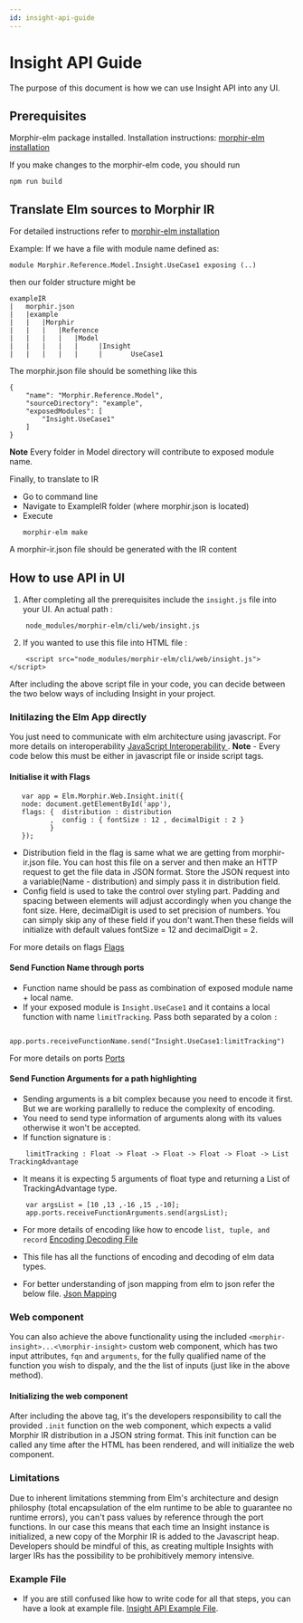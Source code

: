 ```yaml
---
id: insight-api-guide
---
```


# Insight API Guide
The purpose of this document is how we can use Insight API into any UI.

## Prerequisites
Morphir-elm package installed. Installation instructions: [morphir-elm installation](https://github.com/finos/morphir-elm/blob/master/README.md)

If you make changes to the morphir-elm code, you should run

```
npm run build
``` 
## Translate Elm sources to Morphir IR
For detailed instructions refer to [morphir-elm installation](https://github.com/finos/morphir-elm/blob/master/README.md)

Example:
If we have a file with module name defined as:
```
module Morphir.Reference.Model.Insight.UseCase1 exposing (..)
```

then our folder structure might be
```
exampleIR
|   morphir.json
|   |example
|   |   |Morphir
|   |   |   |Reference
|   |   |   |   |Model
|   |   |   |   |     |Insight
|   |   |   |   |     |       UseCase1
```                 

The morphir.json file should be something like this

```
{
    "name": "Morphir.Reference.Model",
    "sourceDirectory": "example",
    "exposedModules": [
        "Insight.UseCase1"
    ]
}  
```
**Note** Every folder in Model directory will contribute to exposed module name.

Finally, to translate to IR
- Go to command line
- Navigate to ExampleIR folder (where morphir.json is located)
- Execute
    ```
    morphir-elm make
    ```
A morphir-ir.json file should be generated with the IR content


## How to use API in UI
1. After completing all the prerequisites include the `insight.js` file into your UI. An actual path :
```
    node_modules/morphir-elm/cli/web/insight.js
```
2. If you wanted to use this file into HTML file :
```
    <script src="node_modules/morphir-elm/cli/web/insight.js"></script>
```
After including the above script file in your code, you can decide between the two below ways of including Insight in your project.

### Initilazing the Elm App directly
You just need to communicate with elm architecture using javascript.
For more details on interoperability [JavaScript Interoperability ](https://guide.elm-lang.org/interop).
**Note** - Every code below this must be either in javascript file or inside script tags.
#### Initialise it with Flags
```
   var app = Elm.Morphir.Web.Insight.init({
   node: document.getElementById('app'),
   flags: {  distribution : distribution 
          ,  config : { fontSize : 12 , decimalDigit : 2 }
          }
   });
```
 - Distribution field in the flag is same what we are getting from morphir-ir.json file. You can host this file on a server and then make an HTTP request to get the file data in JSON format. Store the JSON request into a variable(Name - distribution) and simply pass it in distribution field.
 - Config field is used to take the control over styling part. Padding and spacing between elements will adjust accordingly when you change the font size. Here, decimalDigit is used to set precision of numbers. You can simply skip any of these field if you don't want.Then these fields will initialize with default values fontSize = 12 and decimalDigit = 2.
   
For more details on flags [Flags](https://guide.elm-lang.org/interop/flags.html)

#### Send Function Name through ports
- Function name should be pass as combination of exposed module name + local name.
- If your exposed module is `Insight.UseCase1` and it contains a local function with name `limitTracking`. Pass both separated by a colon `:`
```
    app.ports.receiveFunctionName.send("Insight.UseCase1:limitTracking")
```
        
For more details on ports [Ports](https://guide.elm-lang.org/interop/ports.html)

#### Send Function Arguments for a path highlighting
- Sending arguments is a bit complex because you need to encode it first. But we are working parallelly to reduce the complexity of encoding. 
- You need to send type information of arguments along with its values otherwise it won't be accepted.
- If function signature is :
``` 
    limitTracking : Float -> Float -> Float -> Float -> Float -> List TrackingAdvantage
```
- It means it is expecting 5 arguments of float type and returning a List of TrackingAdvantage type.
``` 
    var argsList = [10 ,13 ,-16 ,15 ,-10];
    app.ports.receiveFunctionArguments.send(argsList);
```
- For more details of encoding like how to encode `list, tuple, and record`
[Encoding Decoding File](https://github.com/finos/morphir-elm/blob/master/src/Morphir/IR/Type/DataCodec.elm)
- This file has all the functions of encoding and decoding of elm data types.
  
- For better understanding of json mapping from elm to json refer the below file. 
[Json Mapping](https://github.com/finos/morphir-elm/blob/master/docs/json-mapping.md)


### Web component
You can also achieve the above functionality using the included ```<morphir-insight>...<\morphir-insight>``` custom web component, which has two input attributes, `fqn` and `arguments`, for the fully qualified name of the function you wish to dispaly, and the the list of inputs (just like in the above method).
#### Initializing the web component
After including the above tag, it's the developers responsibility to call the provided `.init` function on the web component, which expects a valid Morphir IR distribution in a JSON string format. This init function can be called any time after the HTML has been rendered, and will initialize the web component.

### Limitations

Due to inherent limitations stemming from Elm's architecture and design philosphy (total encapsulation of the elm runtime to be able to guarantee no runtime errors), you can't pass values by reference through the port functions. In our case this means that each time an Insight instance is initialized, a new copy of the Morphir IR is added to the Javascript heap. Developers should be mindful of this, as creating multiple Insights with larger IRs has the possibility to be prohibitively memory intensive.

### Example File
- If you are still confused like how to write code for all that steps, you can have a look at example file.
[Insight API Example File](https://github.com/finos/morphir-elm/blob/master/cli/web/insight.html).
